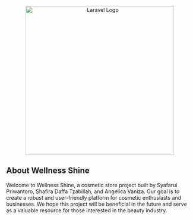 <p align="center"><a href="https://laravel.com" target="_blank"><img src="public/assets/images/image.png" width="400" alt="Laravel Logo"></a></p>

## About Wellness Shine

Welcome to Wellness Shine, a cosmetic store project built by Syafarul Priwantoro, Shafira Daffa Tzabillah, and Angelica Vaniza. Our goal is to create a robust and user-friendly platform for cosmetic enthusiasts and businesses. We hope this project will be beneficial in the future and serve as a valuable resource for those interested in the beauty industry.
